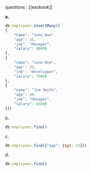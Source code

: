 questions : [[exobook]]

__a.__ 
```js
db.employees.insertMany([
{
	"name": "John Doe",
	"age": 35,
	"job": "Manager",
	"salary": 80000
},
{
	"name": "Jane Doe",
	"age": 32,
	"job": "Developper",
	"salary": 75000
},
{
	"name": "Jim Smith",
	"age": 40,
	"job": "Manager",
	"salary": 85000
}])
```

b.
```js
db.employees.find()
```

c.
```js
db.employees.find({"age": {$gt: 33}})
```

d.
```js
db.employees.find()
```